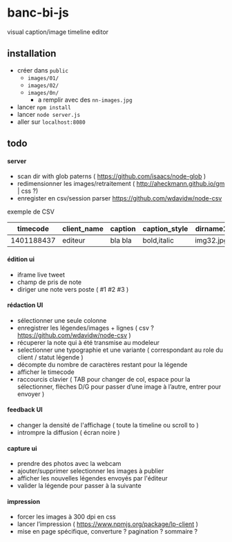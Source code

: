 banc-bi-js
==========

visual caption/image timeline editor

installation
-
- créer dans `public` 
  - `images/01/`
  - `images/02/`
  - `images/0n/`
      - a remplir avec des `nn-images.jpg`
- lancer `npm install`
- lancer `node server.js`
- aller sur `localhost:8080`

todo
-
#### server
- scan dir with glob paterns ( https://github.com/isaacs/node-glob )
- redimensionner les images/retraitement ( http://aheckmann.github.io/gm | css ?) 
- enregister en csv/session parser https://github.com/wdavidw/node-csv

exemple de CSV

| timecode  | client_name | caption | caption_style | dirname1   | dirname2   | dirnamen   |
| --------- | ----------- | ------- | ------------- | ---------- | ---------- | ---------- |
| 1401188437| editeur     | bla bla | bold,italic   | img32.jpg  | none       | nnnn.jpg   |

#### édition ui
- iframe live tweet
- champ de pris de note
- diriger une note vers poste ( #1 #2 #3 )

#### rédaction UI
- sélectionner une seule colonne
- enregistrer les légendes/images + lignes ( csv ? https://github.com/wdavidw/node-csv )
- récuperer la note qui à été transmise au modeleur
- selectionner une typographie et une variante ( correspondant au role du client / statut légende )
- décompte du nombre de caractères restant pour la légende
- afficher le timecode
- raccourcis clavier ( TAB pour changer de col, espace pour la sélectionner, flèches D/G pour passer d’une image à l’autre, entrer pour envoyer )

#### feedback UI
- changer la densité de l'affichage ( toute la timeline ou scroll to )
- intrompre la diffusion ( écran noire )

#### capture ui
- prendre des photos avec la webcam
- ajouter/supprimer selectionner les images à publier
- afficher les nouvelles légendes envoyés par l'éditeur
- valider la légende pour passer à la suivante 

#### impression 
- forcer les images à 300 dpi en css
- lancer l’impression ( https://www.npmjs.org/package/lp-client )
- mise en page spécifique, converture ? pagination ? sommaire ?


